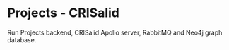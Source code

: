 # Projects - CRISalid

Run Projects backend, CRISalid Apollo server, RabbitMQ and Neo4j graph database.
